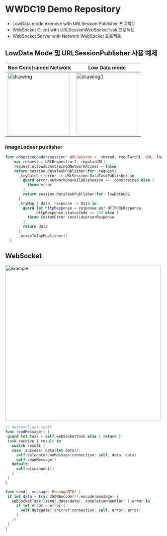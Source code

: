 # WWDC19 Demo Repository
* LowData mode exercise with URLSession Publisher 프로젝트
* WebSocket Client with URLSessionWebSocketTask 프로젝트
* WebSocket Server with Network WebSocket 프로젝트

## LowData Mode 및 URLSessionPublisher 사용 예제
| Non Constrained Network | Low Data mode |
|---|---|
|<img src="https://github.com/ibcylon/WWDC19---Advanced-Network/assets/25360781/7c9a4f70-0733-4a75-baef-0184b0897a6e" alt="drawing" width="200"/>|<img src="https://github.com/ibcylon/WWDC19---Advanced-Network/assets/25360781/0fd0f1a2-c914-402a-99ca-bdc63c2252df" alt="drawing1" width="200"/>|

### ImageLodaer publisher
```swift
func adaptiveLoader(session: URLSession = .shared, regularURL: URL, lowDataURL: URL) -> AnyPublisher<Data, Error> {
    var request = URLRequest(url: regularURL)
    request.allowsConstrainedNetworkAccess = false
    return session.dataTaskPublisher(for: request)
      .tryCatch { error -> URLSession.DataTaskPublisher in
        guard error.networkUnavailableReason == .constrained else {
          throw error
        }
        return session.dataTaskPublisher(for: lowDataURL)
      }
      .tryMap { data, response -> Data in
        guard let httpResponse = response as? HTTPURLResponse,
              httpResponse.statusCode == 200 else {
          throw CustomError.invalidserverResponse
        }
        return data
      }
      .eraseToAnyPublisher()
  }
```
## WebSocket
<img width="500" alt="example" src="https://github.com/ibcylon/WWDC19---Advanced-Network/assets/25360781/1c951e74-c187-45fd-a72a-b8f0ab2b80fb">

```swift
// NativeClient.swift
func readMessage() {
 guard let task = self.webSocketTask else { return }
 task.receive { result in
   switch result {
   case .success(.data(let data)):
     self.delegate?.onMessage(connection: self, data: data)
     self.readMessage()
   default:
     self.disconnect()
   }
 }
}

func send(_ message: MessageDTO) {
 if let data = try? JSONEncoder().encode(message) {
   webSocketTask?.send(.data(data), completionHandler: { error in
     if let error = error {
       self.delegate?.onError(connection: self, error: error)
     }
   })
 }
}
```

